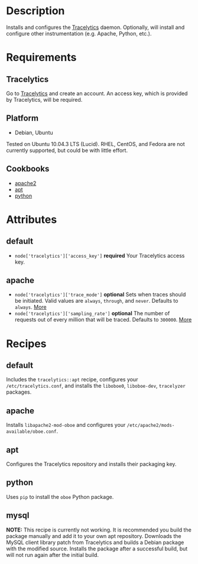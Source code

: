 Description
===========

Installs and configures the [Tracelytics](http://www.tracelytics.com/) daemon. Optionally, will install and configure other instrumentation (e.g. Apache, Python, etc.).

Requirements
============

Tracelytics
-----------

Go to [Tracelytics](http://www.tracelytics.com/) and create an account. An access key, which is provided by Tracelytics, will be required.

Platform
--------

* Debian, Ubuntu

Tested on Ubuntu 10.04.3 LTS (Lucid). RHEL, CentOS, and Fedora are not currently supported, but could be with little effort.

Cookbooks
---------

* [apache2](https://github.com/opscode/cookbooks/tree/master/apache2)
* [apt](https://github.com/opscode/cookbooks/tree/master/apt)
* [python](https://github.com/opscode/cookbooks/tree/master/python)

Attributes
==========

default
-------

* `node['tracelytics']['access_key']` **required** Your Tracelytics access key.

apache
------

* `node['tracelytics']['trace_mode']` **optional** Sets when traces should be initiated. Valid values are `always`, `through`, and `never`. Defaults to `always`. [More](http://support.tracelytics.com/kb/configuration/configuring-apache)
* `node['tracelytics']['sampling_rate']` **optional** The number of requests out of every million that will be traced. Defaults to `300000`. [More](http://support.tracelytics.com/kb/configuration/configuring-apache)

Recipes
=======

default
-------

Includes the `tracelytics::apt` recipe, configures your `/etc/tracelytics.conf`, and installs the `liboboe0`, `liboboe-dev`, `tracelyzer` packages.

apache
------

Installs `libapache2-mod-oboe` and configures your `/etc/apache2/mods-available/oboe.conf`.

apt
---

Configures the Tracelytics repository and installs their packaging key.

python
------

Uses `pip` to install the `oboe` Python package.

mysql
-----

**NOTE:** This recipe is currently not working. It is recommended you build the package manually and add it to your own apt repository. Downloads the MySQL client library patch from Tracelytics and builds a Debian package with the modified source. Installs the package after a successful build, but will not run again after the initial build.
